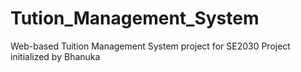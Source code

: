 # Tution_Management_System
Web-based Tuition Management System project for SE2030
Project initialized by Bhanuka
